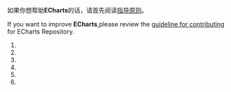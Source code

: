 如果你想帮助**ECharts**的话，请首先阅读[指导原则](http://echarts.baidu.com)。

If you want to improve **ECharts**,please review the [guideline for contributing](http://echarts.baidu.com) for ECharts Repository.

1.
2.
3.
4.
5.
6.


